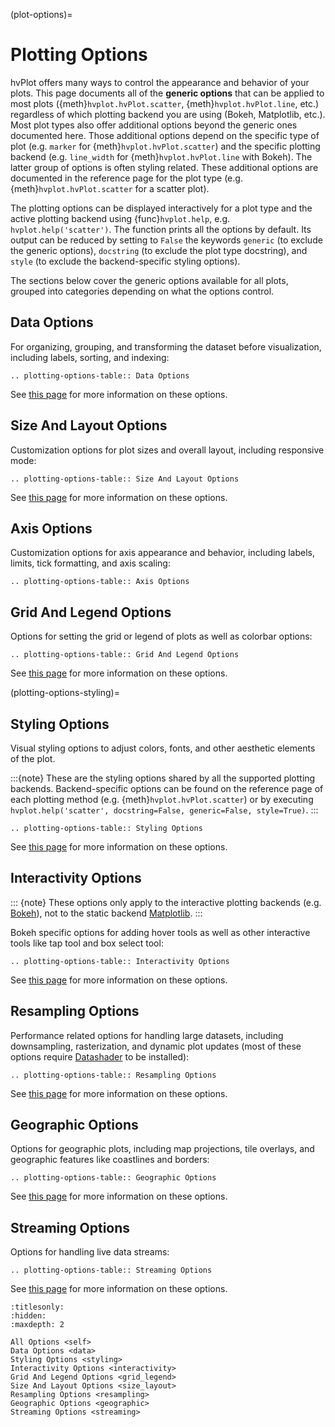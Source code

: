(plot-options)=

# Plotting Options

hvPlot offers many ways to control the appearance and behavior of your plots. This page documents all of the **generic options** that can be applied to most plots ({meth}`hvplot.hvPlot.scatter`, {meth}`hvplot.hvPlot.line`, etc.) regardless of which plotting backend you are using (Bokeh, Matplotlib, etc.). Most plot types also offer additional options beyond the generic ones documented here. Those additional options depend on the specific type of plot (e.g. `marker` for {meth}`hvplot.hvPlot.scatter`) and the specific plotting backend (e.g. `line_width` for {meth}`hvplot.hvPlot.line` with Bokeh). The latter group of options is often styling related. These additional options are documented in the reference page for the plot type (e.g. {meth}`hvplot.hvPlot.scatter` for a scatter plot).

The plotting options can be displayed interactively for a plot type and the active plotting backend using {func}`hvplot.help`, e.g. `hvplot.help('scatter')`. The function prints all the options by default. Its output can be reduced by setting to `False` the keywords `generic` (to exclude the generic options), `docstring` (to exclude the plot type docstring), and `style` (to exclude the backend-specific styling options).

The sections below cover the generic options available for all plots, grouped into categories depending on what the options control.

## Data Options

For organizing, grouping, and transforming the dataset before visualization, including labels, sorting, and indexing:

```{eval-rst}
.. plotting-options-table:: Data Options
```

See [this page](./data) for more information on these options.

## Size And Layout Options

Customization options for plot sizes and overall layout, including responsive mode:

```{eval-rst}
.. plotting-options-table:: Size And Layout Options
```

See [this page](./size_layout) for more information on these options.

## Axis Options

Customization options for axis appearance and behavior, including labels, limits, tick formatting, and axis scaling:

```{eval-rst}
.. plotting-options-table:: Axis Options
```

## Grid And Legend Options

Options for setting the grid or legend of plots as well as colorbar options:

```{eval-rst}
.. plotting-options-table:: Grid And Legend Options
```

See [this page](./grid_legend) for more information on these options.

(plotting-options-styling)=

## Styling Options

Visual styling options to adjust colors, fonts, and other aesthetic elements of the plot.

:::{note}
These are the styling options shared by all the supported plotting backends. Backend-specific options can be found on the
reference page of each plotting method (e.g. {meth}`hvplot.hvPlot.scatter`) or by executing `hvplot.help('scatter', docstring=False, generic=False, style=True)`.
:::

```{eval-rst}
.. plotting-options-table:: Styling Options
```

See [this page](./styling) for more information on these options.

## Interactivity Options

::: {note}
These options only apply to the interactive plotting backends (e.g. [Bokeh](plot-ext-bokeh)), not to the static backend [Matplotlib](plot-ext-matplotlib).
:::

Bokeh specific options for adding hover tools as well as other interactive tools like tap tool and box select tool:

```{eval-rst}
.. plotting-options-table:: Interactivity Options
```

See [this page](./interactivity) for more information on these options.

## Resampling Options

Performance related options for handling large datasets, including downsampling, rasterization, and dynamic plot updates (most of these options require [Datashader](https://datashader.org/) to be installed):

```{eval-rst}
.. plotting-options-table:: Resampling Options
```

See [this page](./resampling) for more information on these options.

## Geographic Options

Options for geographic plots, including map projections, tile overlays, and geographic features like coastlines and borders:

```{eval-rst}
.. plotting-options-table:: Geographic Options
```

See [this page](./geographic) for more information on these options.

## Streaming Options

Options for handling live data streams:

```{eval-rst}
.. plotting-options-table:: Streaming Options
```

See [this page](./streaming) for more information on these options.

```{toctree}
:titlesonly:
:hidden:
:maxdepth: 2

All Options <self>
Data Options <data>
Styling Options <styling>
Interactivity Options <interactivity>
Grid And Legend Options <grid_legend>
Size And Layout Options <size_layout>
Resampling Options <resampling>
Geographic Options <geographic>
Streaming Options <streaming>
```
